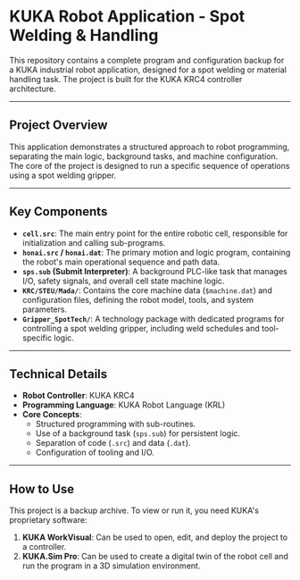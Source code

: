 # KUKA Robot Application - Spot Welding & Handling

This repository contains a complete program and configuration backup for a KUKA industrial robot application, designed for a spot welding or material handling task. The project is built for the KUKA KRC4 controller architecture.

---

## Project Overview

This application demonstrates a structured approach to robot programming, separating the main logic, background tasks, and machine configuration. The core of the project is designed to run a specific sequence of operations using a spot welding gripper.

---

## Key Components

* **`cell.src`**: The main entry point for the entire robotic cell, responsible for initialization and calling sub-programs.
* **`honai.src` / `honai.dat`**: The primary motion and logic program, containing the robot's main operational sequence and path data.
* **`sps.sub` (Submit Interpreter)**: A background PLC-like task that manages I/O, safety signals, and overall cell state machine logic.
* **`KRC/STEU/Mada/`**: Contains the core machine data (`$machine.dat`) and configuration files, defining the robot model, tools, and system parameters.
* **`Gripper_SpotTech/`**: A technology package with dedicated programs for controlling a spot welding gripper, including weld schedules and tool-specific logic.

---

## Technical Details

* **Robot Controller**: KUKA KRC4
* **Programming Language**: KUKA Robot Language (KRL)
* **Core Concepts**:
    * Structured programming with sub-routines.
    * Use of a background task (`sps.sub`) for persistent logic.
    * Separation of code (`.src`) and data (`.dat`).
    * Configuration of tooling and I/O.

---

## How to Use

This project is a backup archive. To view or run it, you need KUKA's proprietary software:

1.  **KUKA WorkVisual**: Can be used to open, edit, and deploy the project to a controller.
2.  **KUKA.Sim Pro**: Can be used to create a digital twin of the robot cell and run the program in a 3D simulation environment.
